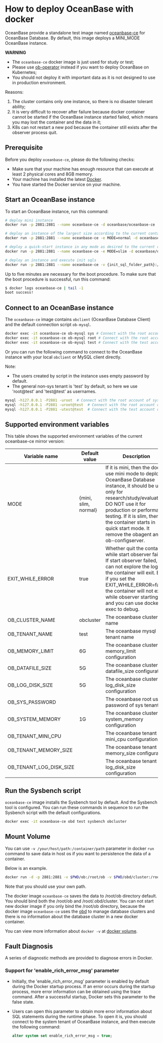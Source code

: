 # How to deploy OceanBase with docker

OceanBase provide a standalone test image named [oceanbase-ce](https://hub.docker.com/r/oceanbase/oceanbase-ce) for OceanBase Database. By default, this image deploys a MINI_MODE OceanBase instance.

**WARNING**

- The `oceanbase-ce` docker image is just used for study or test;
- Please use [ob-operator](https://github.com/oceanbase/ob-operator) instead if you want to deploy OceanBase on Kubernetes;
- You should not deploy it with important data as it is not designed to use in production environment.

Reasons:

1. The cluster contains only one instance, so there is no disaster tolerant ability;
2. It is very difficult to recover after failure because docker container cannot be started if the OceanBase instance started failed, which means you may lost the container and the data in it;
3. K8s can not restart a new pod because the container still exists after the observer process quit.

## Prerequisite

Before you deploy `oceanbase-ce`, please do the following checks:

- Make sure that your machine has enough resource that can execute at least 2 physical cores and 8GB memory.
- Your machine has installed the latest [Docker](https://docs.docker.com/get-docker/).
- You have started the Docker service on your machine.

## Start an OceanBase instance

To start an OceanBase instance, run this command:

```bash
# deploy mini instance
docker run -p 2881:2881 --name oceanbase-ce -d oceanbase/oceanbase-ce

# deploy an instance of the largest size according to the current container
docker run -p 2881:2881 --name oceanbase-ce -e MODE=normal -d oceanbase/oceanbase-ce

# deploy a quick-start instance in any mode as desired to the current container
docker run -p 2881:2881 --name oceanbase-ce -e MODE=slim -d oceanbase/oceanbase-ce

# deploy an instance and execute init sqls
docker run -p 2881:2881 --name oceanbase-ce -v {init_sql_folder_path}:/root/boot/init.d -d oceanbase/oceanbase-ce

```

Up to five minutes are necessary for the boot procedure. To make sure that the boot procedure is successful, run this command:

```bash
$ docker logs oceanbase-ce | tail -1
boot success!
```

## Connect to an OceanBase instance

The `oceanbase-ce` image contains `obclient` (OceanBase Database Client) and the default connection script `ob-mysql`.

```bash
docker exec -it oceanbase-ce ob-mysql sys # Connect with the root account of sys tenant
docker exec -it oceanbase-ce ob-mysql root # Connect with the root account of a general tenant
docker exec -it oceanbase-ce ob-mysql test # Connect with the test account of a general tenant
```

Or you can run the following command to connect to the OceanBase instance with your local `obclient` or MySQL client directly.

Note: 
- The users created by script in the instance uses empty password by default.
- The general non-sys tenant is 'test' by default, so here we use 'root@test' and 'test@test' as usernames.

```bash
mysql -h127.0.0.1 -P2881 -uroot  # Connect with the root account of sys tenant
mysql -h127.0.0.1 -P2881 -uroot@test  # Connect with the root account of a general tenant
mysql -h127.0.0.1 -P2881 -utest@test  # Connect with the test account of a general tenant
```

## Supported environment variables

This table shows the supported environment variables of the current oceanbase-ce mirror version:

| Variable name           | Default value        | Description                                                                                                                                                                                                                                                                                                                                                                                                                                               |
|-------------------------|----------------------|-----------------------------------------------------------------------------------------------------------------------------------------------------------------------------------------------------------------------------------------------------------------------------------------------------------------------------------------------------------------------------------------------------------------------------------------------------------|
| MODE                    | {mini, slim, normal} | If it is mini, then the docker use mini mode to deploy OceanBase Database instance, it should be used only for research/study/evaluation.  DO NOT use it for production or performance testing. If it is slim, then the container starts in quick start mode. It remove the obagent and ob-configserver. |
| EXIT_WHILE_ERROR        | true                 | Whether quit the container while start observer failed. If start observer failed, you can not explore the logs as the container will exit. But if you set the EXIT_WHILE_ERROR=false, the container will not exit while observer starting fail and you can use docker exec to debug.                                                                                                                                                                      |
| OB_CLUSTER_NAME         | obcluster            | The oceanbase cluster name                                                                                                                                                                                                                                                                                                                                                                                                                                |
| OB_TENANT_NAME          | test                 | The oceanbase mysql tenant name                                                                                                                                                                                                                                                                                                                                                                                                                           |
| OB_MEMORY_LIMIT         | 6G                   | The oceanbase cluster memory_limit configuration                                                                                                                                                                                                                                                                                                                                                                                                          |
| OB_DATAFILE_SIZE        | 5G                   | The oceanbase cluster datafile_size configuration                                                                                                                                                                                                                                                                                                                                                                                                         |
| OB_LOG_DISK_SIZE        | 5G                   | The oceanbase cluster log_disk_size configuration                                                                                                                                                                                                                                                                                                                                                                                                         |
| OB_SYS_PASSWORD        |                      | The oceanbase root user password of sys tenant                                                                                                                                                                                                                                                                                                                                                                                                            |
| OB_SYSTEM_MEMORY        | 1G                   | The oceanbase cluster system_memory configuration                                                                                                                                                                                                                                                                                                                                                                                                         |
| OB_TENANT_MINI_CPU      |                      | The oceanbase tenant mini_cpu configuration                                                                                                                                                                                                                                                                                                                                                                                                               |
| OB_TENANT_MEMORY_SIZE   |                      | The oceanbase tenant memory_size configuration                                                                                                                                                                                                                                                                                                                                                                                                            |
| OB_TENANT_LOG_DISK_SIZE |                      | The oceanbase tenant log_disk_size configuration                                                                                                                                                                                                                                                                                                                                                                                                          |

## Run the Sysbench script

`oceanbase-ce` image installs the Sysbench tool by default. And the Sysbench tool is configured. You can run these commands in sequence to run the Sysbench script with the default configurations.

```bash
docker exec -it oceanbase-ce obd test sysbench obcluster
```

## Mount Volume

You can use `-v /your/host/path:/container/path` parameter in docker `run` command to save data in host os if you want to persistence the data of a container.

Below is an example.

```bash
docker run -d -p 2881:2881 -v $PWD/ob:/root/ob -v $PWD/obd/cluster:/root/.obd/cluster --name oceanbase oceanbase/oceanbase-ce
```

Note that you should use your own path.

The docker image `oceanbase-ce` saves the data to /root/ob directory default. You should bind both the /root/ob and /root/.obd/cluster. You can not start new docker image if you only bind the /root/ob directory, because the docker image `oceanbase-ce` uses the [obd](https://github.com/oceanbase/obdeploy) to manage database clusters and there is no information about the database cluster in a new docker container.

You can view more information about `docker -v` at [docker volume](https://docs.docker.com/storage/volumes/).

## Fault Diagnosis

A series of diagnostic methods are provided to diagnose errors in Docker.

### Support for 'enable_rich_error_msg' parameter

- Initially, the 'enable_rich_error_msg' parameter is enabled by default during the Docker startup process. If an error occurs during the startup process, more error information can be obtained using the trace command. After a successful startup, Docker sets this parameter to the false state.
- Users can open this parameter to obtain more error information about SQL statements during the runtime phase. To open it is, you should connect to the system tenant of OceanBase instance, and then execute the following command:

    ```sql
    alter system set enable_rich_error_msg = true;
    ```
